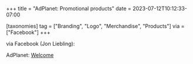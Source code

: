 +++
title = "AdPlanet: Promotional products"
date = 2023-07-12T10:12:33-07:00

[taxonomies]
tag = ["Branding", "Logo", "Merchandise", "Products"]
via = ["Facebook"]
+++

via Facebook (Jon Liebling): 

<!-- more -->

AdPlanet: [Welcome](https://adplanet.com)
